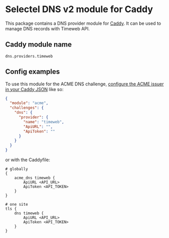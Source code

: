# Selectel DNS v2 module for Caddy

This package contains a DNS provider module for [Caddy](https://github.com/caddyserver/caddy). It can be used to manage DNS records with Timeweb API.

## Caddy module name

```
dns.providers.timeweb
```

## Config examples

To use this module for the ACME DNS challenge, [configure the ACME issuer in your Caddy JSON](https://caddyserver.com/docs/json/apps/tls/automation/policies/issuer/acme/) like so:

```json
{
  "module": "acme",
  "challenges": {
    "dns": {
      "provider": {
        "name": "timeweb",
        "ApiURL": "",
        "ApiToken": ""
      }
    }
  }
}
```

or with the Caddyfile:

```
# globally
{
	acme_dns timeweb {
		ApiURL <API_URL>
		ApiToken <API_TOKEN>
	}
}
```

```
# one site
tls {
	dns timeweb {
		ApiURL <API_URL>
		ApiToken <API_TOKEN>
	}
}
```